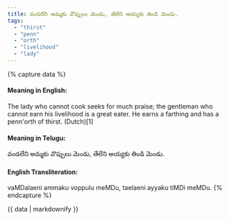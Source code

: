 ```yaml
---
title: వండలేని అమ్మకు వొప్పులు మెండు, తేలేని అయ్యకు తిండి మెండు.
tags:
  - "thirst"
  - "penn"
  - "orth"
  - "livelihood"
  - "lady"
---
```


{% capture data %}
#### Meaning in English:
The lady who cannot cook seeks for much praise; the gentleman who cannot earn his livelihood is a great eater.
He earns a farthing and has a penn'orth of thirst. (Dutch)[1]

#### Meaning in Telugu:
వండలేని అమ్మకు వొప్పులు మెండు, తేలేని అయ్యకు తిండి మెండు.

#### English Transliteration:
vaMDalaeni ammaku voppulu meMDu, taelaeni ayyaku tiMDi meMDu.
{% endcapture %}

<div class="notice">{{ data | markdownify }}</div>

